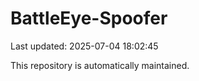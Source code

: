 # BattleEye-Spoofer

Last updated: 2025-07-04 18:02:45

This repository is automatically maintained.
